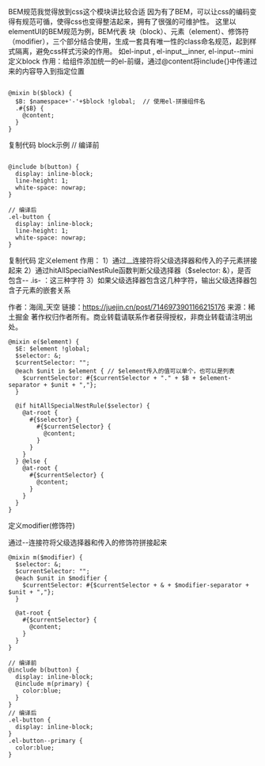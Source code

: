 BEM规范我觉得放到css这个模块讲比较合适
因为有了BEM，可以让css的编码变得有规范可循，使得css也变得整洁起来，拥有了很强的可维护性。
这里以elementUI的BEM规范为例，BEM代表 块（block）、元素（element）、修饰符（modifier），三个部分结合使用，生成一套具有唯一性的class命名规范，起到样式隔离，避免css样式污染的作用。
如el-input , el-input__inner, el-input--mini
定义block
作用：给组件添加统一的el-前缀，通过@content将include{}中传递过来的内容导入到指定位置
```less

@mixin b($block) {
  $B: $namespace+'-'+$block !global;  // 使用el-拼接组件名
  .#{$B} {
    @content;
  }
}
```
复制代码
block示例
// 编译前
```less

@include b(button) {
  display: inline-block;
  line-height: 1;
  white-space: nowrap;
}

// 编译后
.el-button {
  display: inline-block;
  line-height: 1;
  white-space: nowrap;
}
```
复制代码
定义element
作用：
1）通过__连接符将父级选择器和传入的子元素拼接起来
2）通过hitAllSpecialNestRule函数判断父级选择器（$selector: &），是否包含--   .is- ：这三种字符
3）如果父级选择器包含这几种字符，输出父级选择器包含子元素的嵌套关系


作者：海阔_天空
链接：https://juejin.cn/post/7146973901166215176
来源：稀土掘金
著作权归作者所有。商业转载请联系作者获得授权，非商业转载请注明出处。

```less
@mixin e($element) {
  $E: $element !global;
  $selector: &;
  $currentSelector: "";
  @each $unit in $element { // $element传入的值可以单个，也可以是列表
    $currentSelector: #{$currentSelector + "." + $B + $element-separator + $unit + ","};
  }

  @if hitAllSpecialNestRule($selector) {
    @at-root {
      #{$selector} {
        #{$currentSelector} {
          @content;
        }
      }
    }
  } @else {
    @at-root {
      #{$currentSelector} {
        @content;
      }
    }
  }
}
```

定义modifier(修饰符)

通过--连接符将父级选择器和传入的修饰符拼接起来


```less
@mixin m($modifier) {
  $selector: &;
  $currentSelector: "";
  @each $unit in $modifier {
    $currentSelector: #{$currentSelector + & + $modifier-separator + $unit + ","};
  }

  @at-root {
    #{$currentSelector} {
      @content;
    }
  }
}
```

```less
// 编译前
@include b(button) {
  display: inline-block;
  @include m(primary) {
    color:blue;
  }
}
// 编译后
.el-button {
  display: inline-block;
}
.el-button--primary {
  color:blue;
}
```
